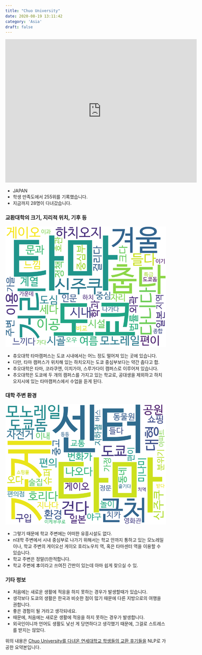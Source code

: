 ```yaml
---
title: "Chuo University"
date: 2020-08-19 13:11:42
category: 'Asia'
draft: false
---
```


<iframe
width="600"
height="450"
frameborder="0" style="border:0"
src="https://www.google.com/maps/embed/v1/place?key=AIzaSyC9e1AME-pVmWC4hBpFdu5S4dKzyepa3HQ&q=Chuo+University&center=35.6402,139.404&zoom=14" allowfullscreen>
</iframe>

* JAPAN
* 학생 만족도에서 255위를 기록했습니다.
* 지금까지 28명이 다녀갔습니다. 

### 교환대학의 크기, 지리적 위치, 기후 등

![gen_info-WordCloud](../univ_wordclouds_okt/gen_info/JP000004_gen_info_okt.png)

* 츄오대학 타마캠퍼스는 도쿄 시내에서는 어느 정도 떨어져 있는 곳에 있습니다.
* 다만, 타마 캠퍼스가 위치해 있는 하치오지는 도쿄 중심부보다는 약간 춥다고 합.
* 추오대학은 타마, 코라쿠엔, 이치가야, 스루가다이 캠퍼스로 이루어져 있습니다.
* 추오대학은 도쿄에 두 개의 캠퍼스를 가지고 있는 학교로, 공대생을 제외하고 하치오지시에 있는 타마캠퍼스에서 수업을 듣게 된다.


### 대학 주변 환경

![env_info-WordCloud](../univ_wordclouds_okt/env_info/JP000004_env_info_okt.png)

* 그렇기 때문에 학교 주변에는 어떠한 유흥시설도 없다.
* n대학 주변에서 시내 중심부로 나가기 위해서는 학교 안까지 통하고 있는 모노레일이나, 학교 주변의 게이오선 게이오 호리노우치 역, 혹은 타마센터 역을 이용할 수 있습니다.
* 학교 주변은 정말(!)한적합니다.
* 학교 주변에 本이라고 쓰여진 간판이 있는데 아마 쉽게 찾으실 수 있.


### 기타 정보

* 처음에는 새로운 생활에 적응을 하지 못하는 경우가 발생할때가 있습니다.
* 생각보다 도쿄의 생활은 한국과 비슷한 점이 많기 때문에 다른 지방으로의 여행을 권합니다.
* 좋은 경험이 될 거라고 생각되네요.
* 때문에, 처음에는 새로운 생활에 적응을 하지 못하는 경우가 발생합니다.
* 외국인이니까 언어도 생활도 낯선 게 당연하다고 생각했기 때문에, 그걸로 스트레스를 받지는 않았다.


위의 내용은 [Chuo University를 다녀온 연세대학교 학생들의 교환 후기들을](http://oia.yonsei.ac.kr/partner/expReport.asp?ucode=JP000004&bgbn=A) NLP로 가공한 요약본입니다. 
